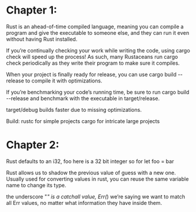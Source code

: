 
# Chapter 1: 

Rust is an ahead-of-time compiled language, meaning you can
compile a program and give the executable to someone else, and they can
run it even without having Rust installed.

If you’re continually checking your work while writing the code, using cargo
check will speed up the process! As such, many Rustaceans run cargo check
periodically as they write their program to make sure it compiles.

When your project is finally ready for release, you can use cargo build
--release to compile it with optimizations.

If you’re benchmarking your code’s running time, be sure to run cargo build --release
and benchmark with the executable in target/release.

target/debug builds faster due to missing optimizations.

Build:
rustc for simple projects 
cargo for intricate large projects 

# Chapter 2:

Rust defaults to an i32, foo here is a 32 bit integer
so for let foo = bar 

Rust allows us to shadow the previous value of guess with a new one. Usually used for converting values in rust, you can reuse the same variable name to change its type.

the underscore "_" is a catchall value, Err(_) we’re saying we want to match all Err values, no matter what
information they have inside them.